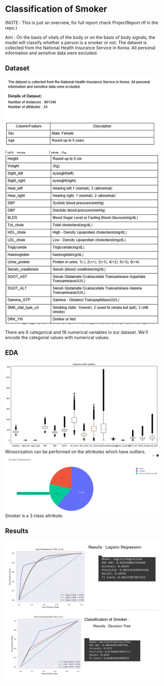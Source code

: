 # Classification of Smoker
(NOTE : This is just an overview, for full report check ProjectReport.rtf in the repo.)

Aim : On the basis of vitals of the body or on the basis of body signals, the model will classify whether a person is a smoker or not. 
The dataset is collected from the National Health Insurance Service in Korea. All personal information and sensitive data were excluded.

## Dataset
![](images/data1.png)
![](images/data2.png)

There are 6 categorical and 18 numerical variables in our dataset. We'll encode the categorial values with numerical values.

## EDA
![](images/chart1.png)
Winsorization can be performed on the attributes which have outliers.
![](images/chart2.png)
Smoker is a 3 class attribute.

## Results
![](images/result1.png)
![](images/result2.png)
